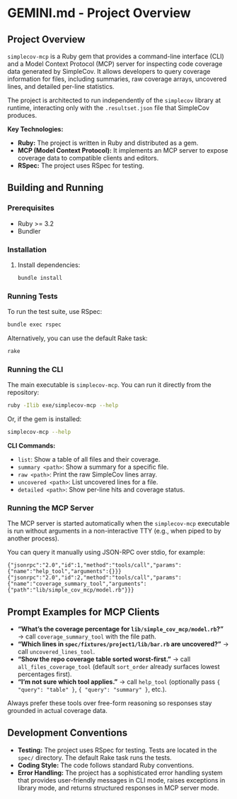 # GEMINI.md - Project Overview

## Project Overview

`simplecov-mcp` is a Ruby gem that provides a command-line interface (CLI) and a Model Context Protocol (MCP) server for inspecting code coverage data generated by SimpleCov. It allows developers to query coverage information for files, including summaries, raw coverage arrays, uncovered lines, and detailed per-line statistics.

The project is architected to run independently of the `simplecov` library at runtime, interacting only with the `.resultset.json` file that SimpleCov produces.

**Key Technologies:**

*   **Ruby:** The project is written in Ruby and distributed as a gem.
*   **MCP (Model Context Protocol):** It implements an MCP server to expose coverage data to compatible clients and editors.
*   **RSpec:** The project uses RSpec for testing.

## Building and Running

### Prerequisites

*   Ruby >= 3.2
*   Bundler

### Installation

1.  Install dependencies:

    ```sh
    bundle install
    ```

### Running Tests

To run the test suite, use RSpec:

```sh
bundle exec rspec
```

Alternatively, you can use the default Rake task:

```sh
rake
```

### Running the CLI

The main executable is `simplecov-mcp`. You can run it directly from the repository:

```sh
ruby -Ilib exe/simplecov-mcp --help
```

Or, if the gem is installed:

```sh
simplecov-mcp --help
```

**CLI Commands:**

*   `list`: Show a table of all files and their coverage.
*   `summary <path>`: Show a summary for a specific file.
*   `raw <path>`: Print the raw SimpleCov lines array.
*   `uncovered <path>`: List uncovered lines for a file.
*   `detailed <path>`: Show per-line hits and coverage status.

### Running the MCP Server

The MCP server is started automatically when the `simplecov-mcp` executable is run without arguments in a non-interactive TTY (e.g., when piped to by another process).

You can query it manually using JSON-RPC over stdio, for example:

```
{"jsonrpc":"2.0","id":1,"method":"tools/call","params":{"name":"help_tool","arguments":{}}}
{"jsonrpc":"2.0","id":2,"method":"tools/call","params":{"name":"coverage_summary_tool","arguments":{"path":"lib/simple_cov_mcp/model.rb"}}}
```

## Prompt Examples for MCP Clients

- **“What’s the coverage percentage for `lib/simple_cov_mcp/model.rb`?”** → call `coverage_summary_tool` with the file path.
- **“Which lines in `spec/fixtures/project1/lib/bar.rb` are uncovered?”** → call `uncovered_lines_tool`.
- **“Show the repo coverage table sorted worst-first.”** → call `all_files_coverage_tool` (default `sort_order` already surfaces lowest percentages first).
- **“I’m not sure which tool applies.”** → call `help_tool` (optionally pass `{ "query": "table" }`, `{ "query": "summary" }`, etc.).

Always prefer these tools over free-form reasoning so responses stay grounded in actual coverage data.

## Development Conventions

*   **Testing:** The project uses RSpec for testing. Tests are located in the `spec/` directory. The default Rake task runs the tests.
*   **Coding Style:** The code follows standard Ruby conventions.
*   **Error Handling:** The project has a sophisticated error handling system that provides user-friendly messages in CLI mode, raises exceptions in library mode, and returns structured responses in MCP server mode.

